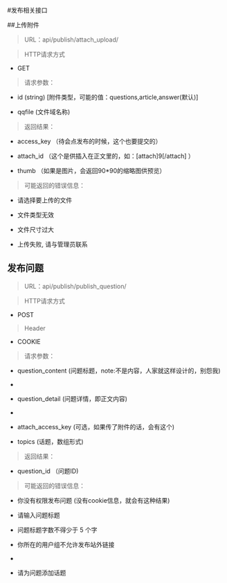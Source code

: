 #发布相关接口

##上传附件

> URL：api/publish/attach_upload/

> HTTP请求方式

- GET

> 请求参数：

- id (string) [附件类型，可能的值：questions,article,answer(默认)]

- qqfile (文件域名称)

> 返回结果：

- access_key （待会点发布的时候，这个也要提交的）

- attach_id （这个是供插入在正文里的，如：[attach]9[/attach] ）

- thumb （如果是图片，会返回90*90的缩略图供预览）

> 可能返回的错误信息：

- 请选择要上传的文件

- 文件类型无效

- 文件尺寸过大

- 上传失败, 请与管理员联系

## 发布问题

> URL：api/publish/publish_question/

> HTTP请求方式

- POST

> Header

- COOKIE

> 请求参数：

- question_content (问题标题，note:不是内容，人家就这样设计的，别怨我)
- 
- question_detail (问题详情，即正文内容)
-
- attach_access_key (可选，如果传了附件的话，会有这个)

- topics (话题，数组形式)

> 返回结果：

- question_id （问题ID)

> 可能返回的错误信息：

- 你没有权限发布问题 (没有cookie信息，就会有这种结果)

- 请输入问题标题

- 问题标题字数不得少于 5 个字

- 你所在的用户组不允许发布站外链接
- 
- 请为问题添加话题
